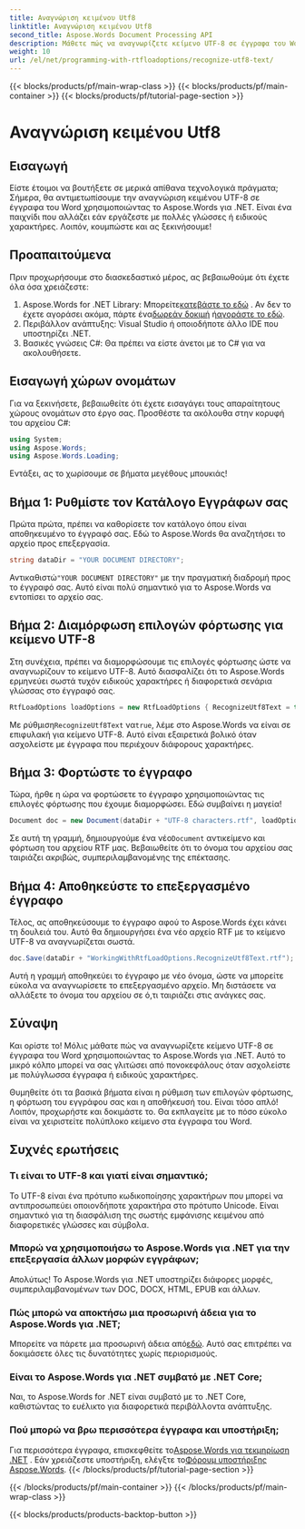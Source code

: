 ```yaml
---
title: Αναγνώριση κειμένου Utf8
linktitle: Αναγνώριση κειμένου Utf8
second_title: Aspose.Words Document Processing API
description: Μάθετε πώς να αναγνωρίζετε κείμενο UTF-8 σε έγγραφα του Word χρησιμοποιώντας το Aspose.Words για .NET με αυτόν τον λεπτομερή, βήμα προς βήμα οδηγό.
weight: 10
url: /el/net/programming-with-rtfloadoptions/recognize-utf8-text/
---
```


{{< blocks/products/pf/main-wrap-class >}}
{{< blocks/products/pf/main-container >}}
{{< blocks/products/pf/tutorial-page-section >}}

# Αναγνώριση κειμένου Utf8

## Εισαγωγή

Είστε έτοιμοι να βουτήξετε σε μερικά απίθανα τεχνολογικά πράγματα; Σήμερα, θα αντιμετωπίσουμε την αναγνώριση κειμένου UTF-8 σε έγγραφα του Word χρησιμοποιώντας το Aspose.Words για .NET. Είναι ένα παιχνίδι που αλλάζει εάν εργάζεστε με πολλές γλώσσες ή ειδικούς χαρακτήρες. Λοιπόν, κουμπώστε και ας ξεκινήσουμε!

## Προαπαιτούμενα

Πριν προχωρήσουμε στο διασκεδαστικό μέρος, ας βεβαιωθούμε ότι έχετε όλα όσα χρειάζεστε:

1.  Aspose.Words for .NET Library: Μπορείτε[κατεβάστε το εδώ](https://releases.aspose.com/words/net/) . Αν δεν το έχετε αγοράσει ακόμα, πάρτε ένα[δωρεάν δοκιμή](https://releases.aspose.com/) ή[αγοράστε το εδώ](https://purchase.aspose.com/buy).
2. Περιβάλλον ανάπτυξης: Visual Studio ή οποιοδήποτε άλλο IDE που υποστηρίζει .NET.
3. Βασικές γνώσεις C#: Θα πρέπει να είστε άνετοι με το C# για να ακολουθήσετε.

## Εισαγωγή χώρων ονομάτων

Για να ξεκινήσετε, βεβαιωθείτε ότι έχετε εισαγάγει τους απαραίτητους χώρους ονομάτων στο έργο σας. Προσθέστε τα ακόλουθα στην κορυφή του αρχείου C#:

```csharp
using System;
using Aspose.Words;
using Aspose.Words.Loading;
```

Εντάξει, ας το χωρίσουμε σε βήματα μεγέθους μπουκιάς!

## Βήμα 1: Ρυθμίστε τον Κατάλογο Εγγράφων σας

Πρώτα πρώτα, πρέπει να καθορίσετε τον κατάλογο όπου είναι αποθηκευμένο το έγγραφό σας. Εδώ το Aspose.Words θα αναζητήσει το αρχείο προς επεξεργασία.

```csharp
string dataDir = "YOUR DOCUMENT DIRECTORY";
```

 Αντικαθιστώ`"YOUR DOCUMENT DIRECTORY"` με την πραγματική διαδρομή προς το έγγραφό σας. Αυτό είναι πολύ σημαντικό για το Aspose.Words να εντοπίσει το αρχείο σας.

## Βήμα 2: Διαμόρφωση επιλογών φόρτωσης για κείμενο UTF-8

Στη συνέχεια, πρέπει να διαμορφώσουμε τις επιλογές φόρτωσης ώστε να αναγνωρίζουν το κείμενο UTF-8. Αυτό διασφαλίζει ότι το Aspose.Words ερμηνεύει σωστά τυχόν ειδικούς χαρακτήρες ή διαφορετικά σενάρια γλώσσας στο έγγραφό σας.

```csharp
RtfLoadOptions loadOptions = new RtfLoadOptions { RecognizeUtf8Text = true };
```

 Με ρύθμιση`RecognizeUtf8Text` να`true`, λέμε στο Aspose.Words να είναι σε επιφυλακή για κείμενο UTF-8. Αυτό είναι εξαιρετικά βολικό όταν ασχολείστε με έγγραφα που περιέχουν διάφορους χαρακτήρες.

## Βήμα 3: Φορτώστε το έγγραφο

Τώρα, ήρθε η ώρα να φορτώσετε το έγγραφο χρησιμοποιώντας τις επιλογές φόρτωσης που έχουμε διαμορφώσει. Εδώ συμβαίνει η μαγεία!

```csharp
Document doc = new Document(dataDir + "UTF-8 characters.rtf", loadOptions);
```

 Σε αυτή τη γραμμή, δημιουργούμε ένα νέο`Document` αντικείμενο και φόρτωση του αρχείου RTF μας. Βεβαιωθείτε ότι το όνομα του αρχείου σας ταιριάζει ακριβώς, συμπεριλαμβανομένης της επέκτασης.

## Βήμα 4: Αποθηκεύστε το επεξεργασμένο έγγραφο

Τέλος, ας αποθηκεύσουμε το έγγραφο αφού το Aspose.Words έχει κάνει τη δουλειά του. Αυτό θα δημιουργήσει ένα νέο αρχείο RTF με το κείμενο UTF-8 να αναγνωρίζεται σωστά.

```csharp
doc.Save(dataDir + "WorkingWithRtfLoadOptions.RecognizeUtf8Text.rtf");
```

Αυτή η γραμμή αποθηκεύει το έγγραφο με νέο όνομα, ώστε να μπορείτε εύκολα να αναγνωρίσετε το επεξεργασμένο αρχείο. Μη διστάσετε να αλλάξετε το όνομα του αρχείου σε ό,τι ταιριάζει στις ανάγκες σας.

## Σύναψη

Και ορίστε το! Μόλις μάθατε πώς να αναγνωρίζετε κείμενο UTF-8 σε έγγραφα του Word χρησιμοποιώντας το Aspose.Words για .NET. Αυτό το μικρό κόλπο μπορεί να σας γλιτώσει από πονοκεφάλους όταν ασχολείστε με πολύγλωσσα έγγραφα ή ειδικούς χαρακτήρες.

Θυμηθείτε ότι τα βασικά βήματα είναι η ρύθμιση των επιλογών φόρτωσης, η φόρτωση του εγγράφου σας και η αποθήκευσή του. Είναι τόσο απλό! Λοιπόν, προχωρήστε και δοκιμάστε το. Θα εκπλαγείτε με το πόσο εύκολο είναι να χειριστείτε πολύπλοκο κείμενο στα έγγραφα του Word.

## Συχνές ερωτήσεις

### Τι είναι το UTF-8 και γιατί είναι σημαντικό;

Το UTF-8 είναι ένα πρότυπο κωδικοποίησης χαρακτήρων που μπορεί να αντιπροσωπεύει οποιονδήποτε χαρακτήρα στο πρότυπο Unicode. Είναι σημαντικό για τη διασφάλιση της σωστής εμφάνισης κειμένου από διαφορετικές γλώσσες και σύμβολα.

### Μπορώ να χρησιμοποιήσω το Aspose.Words για .NET για την επεξεργασία άλλων μορφών εγγράφων;

Απολύτως! Το Aspose.Words για .NET υποστηρίζει διάφορες μορφές, συμπεριλαμβανομένων των DOC, DOCX, HTML, EPUB και άλλων.

### Πώς μπορώ να αποκτήσω μια προσωρινή άδεια για το Aspose.Words για .NET;

 Μπορείτε να πάρετε μια προσωρινή άδεια από[εδώ](https://purchase.aspose.com/temporary-license/). Αυτό σας επιτρέπει να δοκιμάσετε όλες τις δυνατότητες χωρίς περιορισμούς.

### Είναι το Aspose.Words για .NET συμβατό με .NET Core;

Ναι, το Aspose.Words for .NET είναι συμβατό με το .NET Core, καθιστώντας το ευέλικτο για διαφορετικά περιβάλλοντα ανάπτυξης.

### Πού μπορώ να βρω περισσότερα έγγραφα και υποστήριξη;

 Για περισσότερα έγγραφα, επισκεφθείτε το[Aspose.Words για τεκμηρίωση .NET](https://reference.aspose.com/words/net/) . Εάν χρειάζεστε υποστήριξη, ελέγξτε το[Φόρουμ υποστήριξης Aspose.Words](https://forum.aspose.com/c/words/8).
{{< /blocks/products/pf/tutorial-page-section >}}

{{< /blocks/products/pf/main-container >}}
{{< /blocks/products/pf/main-wrap-class >}}

{{< blocks/products/products-backtop-button >}}
